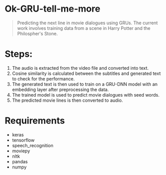 # Ok-GRU-tell-me-more
> Predicting the next line in movie dialogues using GRUs. 
> The current work involves training data from a scene in Harry Potter and the Philospher's Stone. 
# Steps:
1. The audio is extracted from the video file and converted into text. 
2. Cosine similarity is calculated between the subtitles and generated text to check for the performance. 
3. The generated text is then used to train on a GRU-DNN model with an embedding layer after preprocessing the data. 
4. The trained model is used to predict movie dialogues with seed words.
5. The predicted movie lines is then converted to audio.
# Requirements
+ keras
+ tensorflow
+ speech_recognition
+ moviepy
+ nltk
+ pandas
+ numpy

